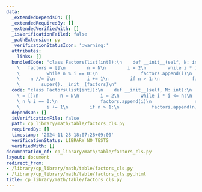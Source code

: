 ```yaml
---
data:
  _extendedDependsOn: []
  _extendedRequiredBy: []
  _extendedVerifiedWith: []
  _isVerificationFailed: false
  _pathExtension: py
  _verificationStatusIcon: ':warning:'
  attributes:
    links: []
  bundledCode: "class Factors(list[int]):\n    def __init__(self, N: int):\n     \
    \   factors = []\n        n = N\n        i = 2\n        while i * i <= n:\n  \
    \          while n % i == 0:\n                factors.append(i)\n            \
    \    n //= i\n            i += 1\n        if n > 1:\n            factors.append(n)\n\
    \        super().__init__(factors)\n"
  code: "class Factors(list[int]):\n    def __init__(self, N: int):\n        factors\
    \ = []\n        n = N\n        i = 2\n        while i * i <= n:\n            while\
    \ n % i == 0:\n                factors.append(i)\n                n //= i\n  \
    \          i += 1\n        if n > 1:\n            factors.append(n)\n        super().__init__(factors)"
  dependsOn: []
  isVerificationFile: false
  path: cp_library/math/table/factors_cls.py
  requiredBy: []
  timestamp: '2024-11-28 18:07:28+09:00'
  verificationStatus: LIBRARY_NO_TESTS
  verifiedWith: []
documentation_of: cp_library/math/table/factors_cls.py
layout: document
redirect_from:
- /library/cp_library/math/table/factors_cls.py
- /library/cp_library/math/table/factors_cls.py.html
title: cp_library/math/table/factors_cls.py
---
```

